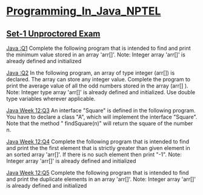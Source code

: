 # [Programming_In_Java_NPTEL](https://github.com/omunite215/NPTEL-Programming-in-Java-Ultimate-Guide)

## [Set-1 Unproctored Exam](https://github.com/omunite215/NPTEL-Programming-in-Java-Ultimate-Guide/tree/Set-1_Unproctored_Exam)

[Java :Q1](https://github.com/omunite215/NPTEL-Programming-in-Java-Ultimate-Guide/blob/SET-1_Unproctored_Exam/Set1_Q1.java) Complete the following program that is intended to find and print the minimum value stored in an array 'arr[]'.
Note: Integer array 'arr[]' is already defined and initialized

[Java :Q2](https://github.com/omunite215/NPTEL-Programming-in-Java-Ultimate-Guide/blob/SET-1_Unproctored_Exam/Set1_Q2.java) In the following program, an array of type integer (arr[]) is declared. The array can store any integer value. Complete the program to print the average value of all the odd numbers stored in the array (arr[] ).
Note: Integer type array 'arr[]' is already defined and initialized. Use double type variables wherever applicable.

[Java Week 12:Q3](https://github.com/omunite215/NPTEL-Programming-in-Java-Ultimate-Guide/blob/SET-1_Unproctored_Exam/Set1_Q3.java) An interface "Square" is defined in the following program. You have to declare a class "A", which will implement the interface "Square".
Note that the method " findSquare(n)" will return the square of the number n.

[Java Week 12:Q4](https://github.com/omunite215/NPTEL-Programming-in-Java-Ultimate-Guide/blob/SET-1_Unproctored_Exam/Set1_Q4.java) Complete the following program that is intended to find and print the the first element that is strictly greater than given element in an sorted array 'arr[]'. If there is no such element then print "-1".
Note: Integer array 'arr[]' is already defined and initialized

[Java Week 12:Q5](https://github.com/omunite215/NPTEL-Programming-in-Java-Ultimate-Guide/blob/SET-1_Unproctored_Exam/Set1_Q5.java) Complete the following program that is intended to find and print the duplicate elements in an array 'arr[]'.
Note: Integer array 'arr[]' is already defined and initialized